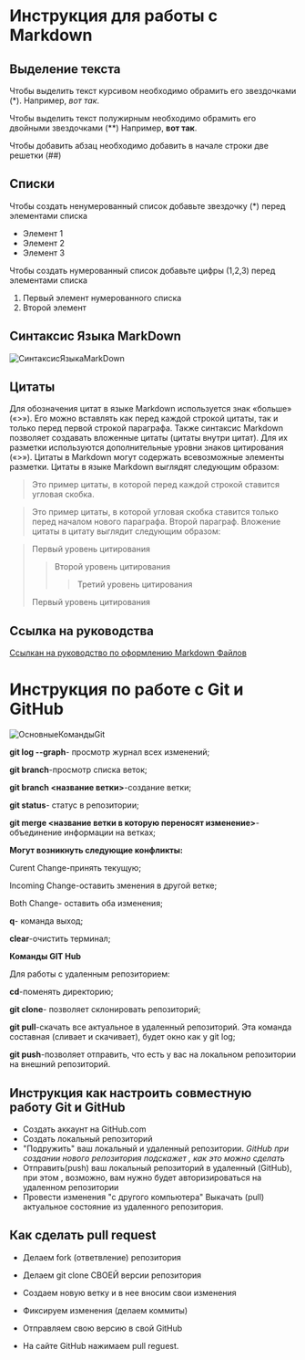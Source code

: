 # Инструкция для работы с Markdown

## Выделение текста

Чтобы выделить текст курсивом необходимо обрамить его звездочками (*). Например, *вот так*.

Чтобы выделить текст полужирным необходимо обрамить его двойными звездочками (**) Например, **вот так**.

Чтобы добавить абзац необходимо добавить в начале строки две решетки (##)

## Списки

Чтобы создать ненумерованный список добавьте звездочку (*) перед элементами списка

* Элемент 1
* Элемент 2
* Элемент 3

Чтобы создать нумерованный список добавьте цифры (1,2,3) перед элементами списка

1. Первый элемент нумерованного списка
2. Второй элемент

## Синтаксис Языка MarkDown
![СинтаксисЯзыкаMarkDown](md2.png)

## Цитаты

Для обозначения цитат в языке Markdown используется знак «больше» («>»). Его можно вставлять как перед каждой строкой цитаты, так и только перед первой строкой параграфа. Также синтаксис Markdown позволяет создавать вложенные цитаты (цитаты внутри цитат). Для их разметки используются дополнительные уровни знаков цитирования («>»). Цитаты в Markdown могут содержать всевозможные элементы разметки. Цитаты в языке Markdown выглядят следующим образом:

>Это пример цитаты,
>в которой перед каждой строкой
>ставится угловая скобка.

>Это пример цитаты,
в которой угловая скобка
ставится только перед началом нового параграфа.
>Второй параграф.
Вложение цитаты в цитату выглядит следующим образом:

> Первый уровень цитирования
>> Второй уровень цитирования
>>> Третий уровень цитирования
>
>Первый уровень цитирования

## Ссылка на руководства
[Ссылкан на руководство по оформлению Markdown Файлов](https://gist.github.com/Jekins/2bf2d0638163f1294637#Links "Необязательная подсказка")

# Инструкция по работе с Git и GitHub

![ОсновныеКомандыGit](md1.png)

**git log --graph**- просмотр журнал всех изменений;

**git branch**-просмотр списка веток;

**git branch <название ветки>**-создание ветки;

**git status**- статус в репозитории;  

**git merge <название ветки в которую переносят изменение>**- объединение информации на ветках;

**Могут возникнуть следующие конфликты:**

Curent Change-принять текущую;

Incoming Change-оставить зменения в другой ветке;

Both Change- оставить оба изменения;

**q**- команда выход;

**clear**-очистить терминал;

**Команды GIT Hub**

Для работы с удаленным репозиторием:

**cd**-поменять директорию;

**git clone**- позволяет склонировать репозиторий;

**git pull**-скачать все актуальное в удаленный репозиторий. Эта команда составная (сливает и скачивает), будет окно как у git log;

**git push**-позволяет отправить, что есть у вас на локальном репозитории на внешний репозиторий.

## Инструкция как настроить совместную работу Git и GitHub 

* Создать аккаунт на GitHub.com
* Создать локальный репозиторий
* "Подружить" ваш локальный и удаленный репозитории. *GitHub при создании нового репозитория подскажет , как это можно сделать*
* Отправить(push) ваш локальный репозиторий  в удаленный (GitHub), при этом , возможно, вам нужно будет авторизироваться на удаленном репозитории
* Провести изменения "с другого компьютера"
Выкачать (pull) актуальное состояние из удаленного репозитория.  

## Как сделать pull request

* Делаем fork (ответвление) репозитория

* Делаем git clone СВОЕЙ версии репозитория

* Создаем новую ветку и в нее вносим свои изменения

* Фиксируем изменения (делаем коммиты)

* Отправляем свою версию в свой GitHub

* На сайте GitHub нажимаем pull reguest.